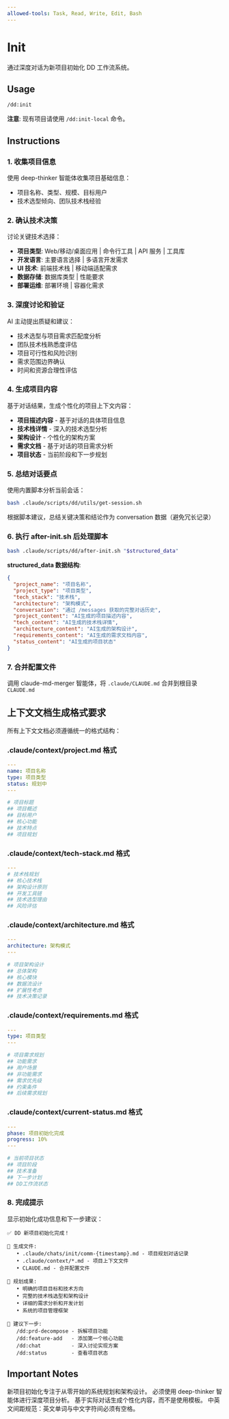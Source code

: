 ```yaml
---
allowed-tools: Task, Read, Write, Edit, Bash
---
```


# Init

通过深度对话为新项目初始化 DD 工作流系统。

## Usage

```bash
/dd:init
```

**注意**: 现有项目请使用 `/dd:init-local` 命令。

## Instructions

### 1. 收集项目信息

使用 deep-thinker 智能体收集项目基础信息：
- 项目名称、类型、规模、目标用户
- 技术选型倾向、团队技术栈经验

### 2. 确认技术决策

讨论关键技术选择：
- **项目类型**: Web/移动/桌面应用 | 命令行工具 | API 服务 | 工具库
- **开发语言**: 主要语言选择 | 多语言开发需求
- **UI 技术**: 前端技术栈 | 移动端适配需求
- **数据存储**: 数据库类型 | 性能要求
- **部署运维**: 部署环境 | 容器化需求

### 3. 深度讨论和验证

AI 主动提出质疑和建议：
- 技术选型与项目需求匹配度分析
- 团队技术栈熟悉度评估
- 项目可行性和风险识别
- 需求范围边界确认
- 时间和资源合理性评估

### 4. 生成项目内容

基于对话结果，生成个性化的项目上下文内容：
- **项目描述内容** - 基于对话的具体项目信息
- **技术栈详情** - 深入的技术选型分析
- **架构设计** - 个性化的架构方案
- **需求文档** - 基于对话的项目需求分析
- **项目状态** - 当前阶段和下一步规划

### 5. 总结对话要点

使用内置脚本分析当前会话：

```bash
bash .claude/scripts/dd/utils/get-session.sh
```

根据脚本建议，总结关键决策和结论作为 conversation 数据（避免冗长记录）

### 6. 执行 after-init.sh 后处理脚本

```bash
bash .claude/scripts/dd/after-init.sh "$structured_data"
```

**structured_data 数据结构**:

```json
{
  "project_name": "项目名称",
  "project_type": "项目类型",
  "tech_stack": "技术栈",
  "architecture": "架构模式",
  "conversation": "通过 /messages 获取的完整对话历史",
  "project_content": "AI生成的项目描述内容",
  "tech_content": "AI生成的技术栈详情",
  "architecture_content": "AI生成的架构设计",
  "requirements_content": "AI生成的需求文档内容",
  "status_content": "AI生成的项目状态"
}
```

### 7. 合并配置文件

调用 claude-md-merger 智能体，将 `.claude/CLAUDE.md` 合并到根目录 `CLAUDE.md`

## 上下文文档生成格式要求

所有上下文文档必须遵循统一的格式结构：

### .claude/context/project.md 格式
```yaml
---
name: 项目名称
type: 项目类型
status: 规划中
---

# 项目标题
## 项目概述
## 目标用户
## 核心功能
## 技术特点
## 项目规划
```

### .claude/context/tech-stack.md 格式
```yaml
---
# 技术栈规划
## 核心技术栈
## 架构设计原则
## 开发工具链
## 技术选型理由
## 风险评估
```

### .claude/context/architecture.md 格式
```yaml
---
architecture: 架构模式
---

# 项目架构设计
## 总体架构
## 核心模块
## 数据流设计
## 扩展性考虑
## 技术决策记录
```

### .claude/context/requirements.md 格式
```yaml
---
type: 项目类型
---

# 项目需求规划
## 功能需求
## 用户场景
## 非功能需求
## 需求优先级
## 约束条件
## 后续需求规划
```

### .claude/context/current-status.md 格式
```yaml
---
phase: 项目初始化完成
progress: 10%
---

# 当前项目状态
## 项目阶段
## 技术准备
## 下一步计划
## DD工作流状态
```

### 8. 完成提示

显示初始化成功信息和下一步建议：

```
✅ DD 新项目初始化完成！

📁 生成文件:
   • .claude/chats/init/comm-{timestamp}.md - 项目规划对话记录
   • .claude/context/*.md - 项目上下文文件
   • CLAUDE.md - 合并配置文件

🎯 规划成果:
   • 明确的项目目标和技术方向
   • 完整的技术栈选型和架构设计
   • 详细的需求分析和开发计划
   • 系统的项目管理框架

🚀 建议下一步:
   /dd:prd-decompose - 拆解项目功能
   /dd:feature-add   - 添加第一个核心功能
   /dd:chat          - 深入讨论实现方案
   /dd:status        - 查看项目状态
```

## Important Notes

新项目初始化专注于从零开始的系统规划和架构设计。
必须使用 deep-thinker 智能体进行深度项目分析。
基于实际对话生成个性化内容，而不是使用模板。
中英文间距规范：英文单词与中文字符间必须有空格。
